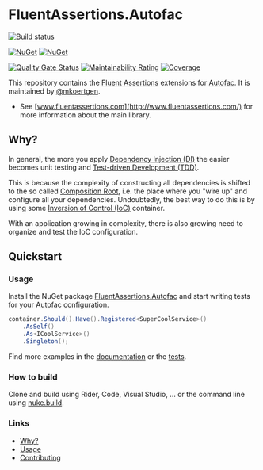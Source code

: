 # FluentAssertions.Autofac

[![Build status](https://github.com/fluentassertions/fluentassertions.autofac/actions/workflows/build.yml/badge.svg)](https://github.com/fluentassertions/fluentassertions.autofac/actions/workflows/build.yml)

[![NuGet](https://img.shields.io/nuget/v/FluentAssertions.Autofac.svg?style=flat-square)](https://www.nuget.org/packages/FluentAssertions.Autofac/)
[![NuGet](https://img.shields.io/nuget/dt/FluentAssertions.Autofac.svg?style=flat-square)](https://www.nuget.org/packages/FluentAssertions.Autofac/)

[![Quality Gate Status](https://sonarcloud.io/api/project_badges/measure?project=fluentassertions.FluentAssertions.Autofac&metric=alert_status)](https://sonarcloud.io/dashboard?id=fluentassertions.FluentAssertions.Autofac)
[![Maintainability Rating](https://sonarcloud.io/api/project_badges/measure?project=fluentassertions.FluentAssertions.Autofac&metric=sqale_rating)](https://sonarcloud.io/summary/new_code?id=fluentassertions.FluentAssertions.Autofac)
[![Coverage](https://sonarcloud.io/api/project_badges/measure?project=fluentassertions.FluentAssertions.Autofac&metric=coverage)](https://sonarcloud.io/summary/new_code?id=fluentassertions.FluentAssertions.Autofac)

This repository contains the [Fluent Assertions](http://fluentassertions.com/) extensions
for [Autofac](https://autofac.org/). It is maintained by [@mkoertgen](https://github.com/mkoertgen).

- See [www.fluentassertions.com](http://www.fluentassertions.com/) for more information about the main library.

## Why?

In general, the more you apply [Dependency Injection (DI)](http://martinfowler.com/articles/injection.html) the easier
becomes unit testing and [Test-driven Development (TDD)](https://en.wikipedia.org/wiki/Test-driven_development).

This is because the complexity of constructing all dependencies is shifted to the so
called [Composition Root](http://blog.ploeh.dk/2011/07/28/CompositionRoot/), i.e. the place where you "wire up" and
configure all your dependencies. Undoubtedly, the best way to do this is by using
some [Inversion of Control (IoC)](http://martinfowler.com/articles/injection.html) container.

With an application growing in complexity, there is also growing need to organize and test the IoC configuration.

## Quickstart

### Usage

Install the NuGet package [FluentAssertions.Autofac](https://www.nuget.org/packages/FluentAssertions.Autofac/) and start writing tests for your Autofac configuration.

```csharp
container.Should().Have().Registered<SuperCoolService>()
    .AsSelf()
    .As<ICoolService>()
    .Singleton();
```

Find more examples in the [documentation](_docs/index.md) or the [tests](./FluentAssertions.Autofac.Tests/).

### How to build

Clone and build using Rider, Code, Visual Studio, ... or the command line using [nuke.build](https://nuke.build/).

### Links

- [Why?](_docs/why.md)
- [Usage](_docs/usage.md)
- [Contributing](https://github.com/fluentassertions/fluentAssertions.autofac/blob/master/CONTRIBUTING.md)
